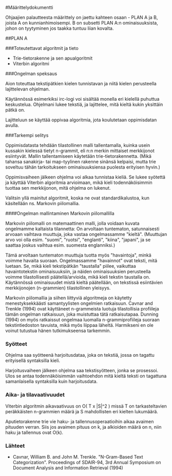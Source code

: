 #Määrittelydokumentti

Ohjaajien palautteesta määrittely on jaettu kahteen osaan - PLAN A ja B, joista A on kunnianhimoisempi. B on subsetti PLAN A:n ominaisuuksista, johon on tyytyminen jos taakka tuntuu liian kovalta.

##PLAN A

###Toteutettavat algoritmit ja tieto

- Trie-tietorakenne ja sen apualgoritmit
- Viterbin algoritmi

###Ongelman speksaus

Aion toteuttaa tekstipätkien kielen tunnistavan ja niitä kielen perusteella lajittelevan ohjelman.

Käytännössä esimerkiksi irc-logi voi sisältää monella eri kielellä puhuttua keskustelua. Ohjelmani lukee tekstiä, ja lajittelee, mitä kieltä kukin yksittäin pätkä on.

Lajitteluun se käyttää oppivaa algoritmia, jota koulutetaan oppimisdatan avulla.

###Tarkempi selitys

Oppimisdatasta tehdään tilastollinen malli tallentamalla, kuinka usein kussakin kielessä tietyt n-grammit, eli n:n merkin mittaiset merkkijonot esiintyvät. Mallin tallentamiseen käytetään trie-tietorakennetta. (Mikä tahansa sanakirja- tai map-tyylinen rakenne sinänsä kelpaisi, mutta trie soveltuu tähän tarkoitukseen ominaisuuksiensa puolesta erityisen hyvin.)

Oppimisvaiheen jälkeen ohjelma voi alkaa tunnistaa kieliä. Se lukee syötettä ja käyttää Viterbin algoritmia arvioimaan, mikä kieli todennäköisimmin tuottaa sen merkkijonon, mitä ohjelma on lukenut.

Valitsin yllä mainitut algoritmit, koska ne ovat standardikalustoa, kun käsitellään ns. Markovin piilomallia.

####Ongelman mallintaminen Markovin piilomallilla

Markovin piilomalli on matemaattinen malli, jolla voidaan kuvata ongelmamme kaltaista tilannetta: On arvoltaan tuntematon, satunnaisesti arvoaan vaihtava muuttuja, joka vastaa ongelmassamme "kieltä". (Muuttujan arvo voi olla esim. "suomi", "ruotsi", "englanti", "kiina", "japani", ja se saattaa joskus vaihtua esim. suomesta englanniksi.)

Tämä arvoltaan tuntematon muuttuja tuotta myös "havaintoja", minkä voimme havaita suoraan. Ongelmassamme "havainnot" ovat teksti, mitä luetaan. Se, mikä kieli tekstipätkän "taustalla" piilee, vaikuttaa havaintotekstin ominaisuuksiin, ja näiden ominaisuuksien perusteella voimme tilastollisesti päätellä/arvioida, mikä kieli tekstin taustalla on. Käytännössä ominaisuudet mistä kieltä päätellään, on tekstissä esiintävien merkkijonojen (n-grammien) tilastollinen yleisyys.

Markovin piilomallia ja siihen liittyviä algoritmeja on käytetty menestyksekkäästi samantyylisten ongelmien ratkaisuun. Cavnar and Trenkle (1994) ovat käyttäneet n-grammeista luotuja tilastollisia profiileja tämän ongelman ratkaisuun, joka muistuttaa tätä ratkaisutapaa. Dunning (1994) on myös ratkaissut ongelmaa luomalla n-grammiprofiileja suoraan tekstintiedoston tavuista, mikä myös liippaa läheltä. Harmikseni en ole voinut tutustua hänen tutkimukseensa tarkemmin.

### Syötteet

Ohjelma saa syötteenä harjoitusdataa, joka on tekstiä, jossa on tagattu erityisellä syntaksilla kieli.

Harjoitusvaiheen jälkeen ohjelma saa tekstisyötteen, jonka se prosessoi. Ulos se antaa todennäköisimmän vaihtoehdon mitä kieltä teksti on tagattuna samanlaisella syntaksilla kuin harjoitusdata.

### Aika- ja tilavaativuudet

Viterbin algoritmin aikavaativuus on O( T x |S|^2 ) missä T on tarkasteltavien peräkkäisten n-grammien määrä ja S mahdollisten eri kielten lukumäärä.

Aputietorakenne trie vie haku- ja tallennusoperaatioihin aikaa avaimen pituuden verran. Siis jos avaimen pituus on k, ja alkioiden määrä on n, niin haku ja tallennus ovat O(k).

### Lähteet

- Cavnar, William B. and John M. Trenkle. "N-Gram-Based Text Categorization". Proceedings of SDAIR-94, 3rd Annual Symposium on Document Analysis and Information Retrieval (1994)